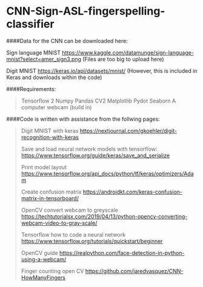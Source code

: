 # CNN-Sign-ASL-fingerspelling-classifier

####Data for the CNN can be downloaded here: 

Sign language MNIST 
https://www.kaggle.com/datamunge/sign-language-mnist?select=amer_sign3.png (Files are too big to upload here)

Digit MNIST 
https://keras.io/api/datasets/mnist/ (However, this is included in Keras and downloads within the code) 

####Requirements: 
> Tensorflow 2 
> Numpy
> Pandas
> CV2
> Matplotlib
> Pydot
> Seaborn
> A computer webcam (build in) 



####Code is written with assistance from the follwing pages: 

> Digit MNIST with keras 
> https://nextjournal.com/gkoehler/digit-recognition-with-keras
> 
> Save and load neural network models with tensorflow: 
> https://www.tensorflow.org/guide/keras/save_and_serialize
> 
> Print model layout 
> https://www.tensorflow.org/api_docs/python/tf/keras/optimizers/Adam
> 
> Create confusion matrix 
> https://androidkt.com/keras-confusion-matrix-in-tensorboard/
> 
> OpenCV convert webcam to greyscale 
> https://techtutorialsx.com/2019/04/13/python-opencv-converting-webcam-video-to-gray-scale/
> 
> Tensorflow how to code a neural network 
> https://www.tensorflow.org/tutorials/quickstart/beginner
> 
> OpenCV guide 
> https://realpython.com/face-detection-in-python-using-a-webcam/
> 
> Finger counting open CV 
> https://github.com/jaredvasquez/CNN-HowManyFingers
